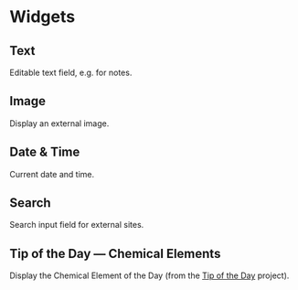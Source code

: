 # Widgets

## Text

Editable text field, e.g. for notes.

## Image

Display an external image.

## Date & Time

Current date and time.

## Search

Search input field for external sites.

## Tip of the Day — Chemical Elements

Display the Chemical Element of the Day (from the [Tip of the Day](https://tips.darekkay.com/html/chemical-elements-en.html) project).

